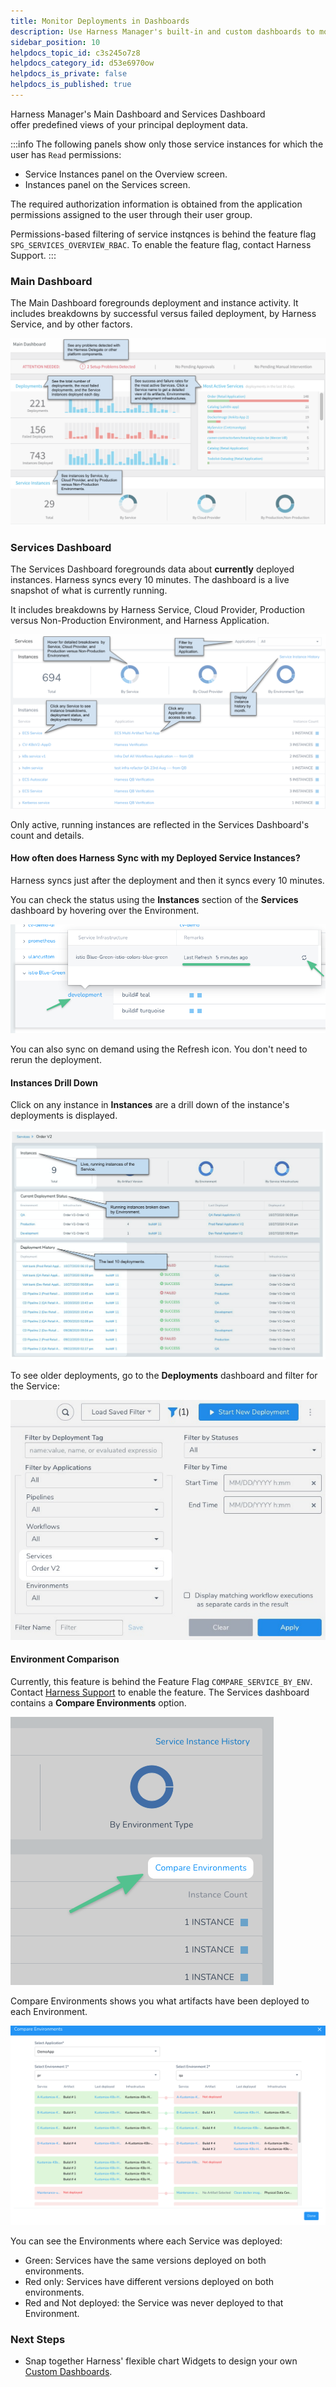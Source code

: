 ```yaml
---
title: Monitor Deployments in Dashboards
description: Use Harness Manager's built-in and custom dashboards to monitor and report on your deployment and related data.
sidebar_position: 10
helpdocs_topic_id: c3s245o7z8
helpdocs_category_id: d53e6970ow
helpdocs_is_private: false
helpdocs_is_published: true
---
```


Harness Manager's Main Dashboard and Services Dashboard offer predefined views of your principal deployment data.


:::info
The following panels show only those service instances for which the user has `Read` permissions:
* Service Instances panel on the Overview screen.
* Instances panel on the Services screen.  

The required authorization information is obtained from the application permissions assigned to the user through their user group.

Permissions-based filtering of service instqnces is behind the feature flag `SPG_SERVICES_OVERVIEW_RBAC`. To enable the feature flag, contact Harness Support.
:::

### Main Dashboard

The Main Dashboard foregrounds deployment and instance activity.  It includes breakdowns by successful versus failed deployment, by Harness Service, and by other factors.

![](./static/main-and-services-dashboards-00.png)


### Services Dashboard

The Services Dashboard foregrounds data about **currently** deployed instances. Harness syncs every 10 minutes. The dashboard is a live snapshot of what is currently running.

It includes breakdowns by Harness Service, Cloud Provider, Production versus Non-Production Environment, and Harness Application.

![](./static/main-and-services-dashboards-01.png)

Only active, running instances are reflected in the Services Dashboard's count and details.

#### How often does Harness Sync with my Deployed Service Instances?

Harness syncs just after the deployment and then it syncs every 10 minutes.

You can check the status using the **Instances** section of the **Services** dashboard by hovering over the Environment.

![](./static/main-and-services-dashboards-02.png)

You can also sync on demand using the Refresh icon. You don't need to rerun the deployment.

#### Instances Drill Down

Click on any instance in **Instances** are a drill down of the instance's deployments is displayed.

![](./static/main-and-services-dashboards-03.png)

To see older deployments, go to the **Deployments** dashboard and filter for the Service:

![](./static/main-and-services-dashboards-04.png)


#### Environment Comparison

Currently, this feature is behind the Feature Flag `COMPARE_SERVICE_BY_ENV`. Contact [Harness Support](mailto:support@harness.io) to enable the feature. The Services dashboard contains a **Compare Environments** option.

![](./static/main-and-services-dashboards-05.png)

Compare Environments shows you what artifacts have been deployed to each Environment.

![](./static/main-and-services-dashboards-06.png)

You can see the Environments where each Service was deployed:

* Green: Services have the same versions deployed on both environments.
* Red only: Services have different versions deployed on both environments.
* Red and Not deployed: the Service was never deployed to that Environment.

### Next Steps

* Snap together Harness' flexible chart Widgets to design your own [Custom Dashboards](custom-dashboards.md).

